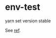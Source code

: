 # env-test

yarn set version stable

See [ref](https://cli.vuejs.org/ru/guide/mode-and-env.html#переменные-окружения).
